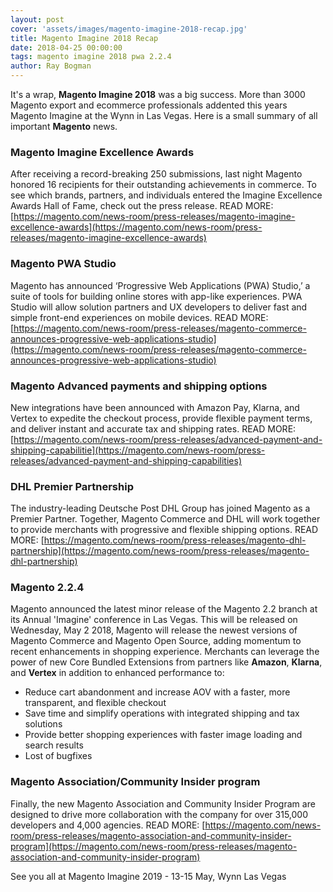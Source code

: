 ```yaml
---
layout: post
cover: 'assets/images/magento-imagine-2018-recap.jpg'
title: Magento Imagine 2018 Recap
date: 2018-04-25 00:00:00
tags: magento imagine 2018 pwa 2.2.4
author: Ray Bogman
---
```


It's a wrap, **Magento Imagine 2018** was a big success. More than 3000 Magento export and ecommerce professionals addented this years Magento Imagine at the Wynn in Las Vegas. Here is a small summary of all important **Magento** news.

### Magento Imagine Excellence Awards
After receiving a record-breaking 250 submissions, last night Magento honored 16 recipients for their outstanding achievements in commerce.
To see which brands, partners, and individuals entered the Imagine Excellence Awards Hall of Fame, check out the press release.
READ MORE: [https://magento.com/news-room/press-releases/magento-imagine-excellence-awards](https://magento.com/news-room/press-releases/magento-imagine-excellence-awards)

### Magento PWA Studio
Magento has announced ‘Progressive Web Applications (PWA) Studio,’ a suite of tools for building online stores with app-like experiences.
PWA Studio will allow solution partners and UX developers to deliver fast and simple front-end experiences on mobile devices.
READ MORE: [https://magento.com/news-room/press-releases/magento-commerce-announces-progressive-web-applications-studio](https://magento.com/news-room/press-releases/magento-commerce-announces-progressive-web-applications-studio)

### Magento Advanced payments and shipping options
New integrations have been announced with Amazon Pay, Klarna, and Vertex to expedite the checkout process, provide flexible payment terms, and deliver instant and accurate tax and shipping rates.
READ MORE: [https://magento.com/news-room/press-releases/advanced-payment-and-shipping-capabilitie](https://magento.com/news-room/press-releases/advanced-payment-and-shipping-capabilities)

### DHL Premier Partnership
The industry-leading Deutsche Post DHL Group has joined Magento as a Premier Partner.
Together, Magento Commerce and DHL will work together to provide merchants with progressive and flexible shipping options.
READ MORE: [https://magento.com/news-room/press-releases/magento-dhl-partnership](https://magento.com/news-room/press-releases/magento-dhl-partnership)

### Magento 2.2.4
Magento announced the latest minor release of the Magento 2.2 branch at its Annual 'Imagine' conference in Las Vegas.
This will be released on Wednesday, May 2 2018, Magento will release the newest versions of Magento Commerce and Magento Open Source, adding momentum to recent enhancements in shopping experience. Merchants can leverage the power of new Core Bundled Extensions from partners like **Amazon**, **Klarna**, and **Vertex** in addition to enhanced performance to:

- Reduce cart abandonment and increase AOV with a faster, more transparent, and flexible checkout
- Save time and simplify operations with integrated shipping and tax solutions
- Provide better shopping experiences with faster image loading and search results
- Lost of bugfixes

### Magento Association/Community Insider program
Finally, the new Magento Association and Community Insider Program are designed to drive more collaboration with the company for over 315,000 developers and 4,000 agencies.
READ MORE: [https://magento.com/news-room/press-releases/magento-association-and-community-insider-program](https://magento.com/news-room/press-releases/magento-association-and-community-insider-program)

See you all at Magento Imagine 2019 - 13-15 May, Wynn Las Vegas
